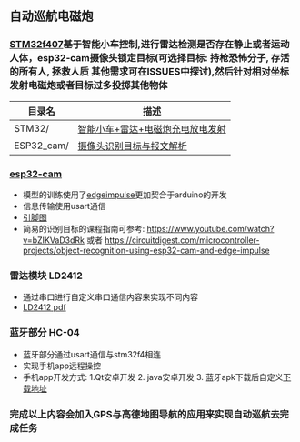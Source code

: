## 自动巡航电磁炮

### [STM32f407](./img/STM32F407ZGT6.pdf)基于智能小车控制,进行雷达检测是否存在静止或者运动人体，esp32-cam摄像头锁定目标(可选择目标: 持枪恐怖分子, 存活的所有人, 拯救人质 其他需求可在ISSUES中探讨),然后针对相对坐标发射电磁炮或者目标过多投掷其他物体


| 目录名                 | 描述                     |
|-----------------------|--------------------------|
| STM32/| [智能小车+雷达+电磁炮充电放电发射](./STM32/readme.md)|
| ESP32_cam/| [摄像头识别目标与报文解析](./ESP32_cam/guide.md)|


### [esp32-cam](https://lastminuteengineers.com/getting-started-with-esp32-cam/)
- 模型的训练使用了[edgeimpulse](https://studio.edgeimpulse.com/studio/517258/acquisition/training?page=1)更加契合于arduino的开发
- 信息传输使用usart通信
- [引脚图](./img/ESP32S3_Pinout.png)
- 简易的识别目标的课程指南可参考: https://www.youtube.com/watch?v=bZIKVaD3dRk 或者 https://circuitdigest.com/microcontroller-projects/object-recognition-using-esp32-cam-and-edge-impulse

### 雷达模块 LD2412
- 通过串口进行自定义串口通信内容来实现不同内容
- [LD2412 pdf](./img/LD2412.pdf)

### 蓝牙部分 HC-04
- 蓝牙部分通过usart通信与stm32f4相连
- 实现手机app远程操控
- 手机app开发方式:  1.Qt安卓开发  2. java安卓开发   3. 蓝牙apk下载后自定义[下载地址](https://doc.itprojects.cn/0015-zhishi.89c51/download/lanyatiaoshiqi.apk)



### 完成以上内容会加入GPS与高德地图导航的应用来实现自动巡航去完成任务